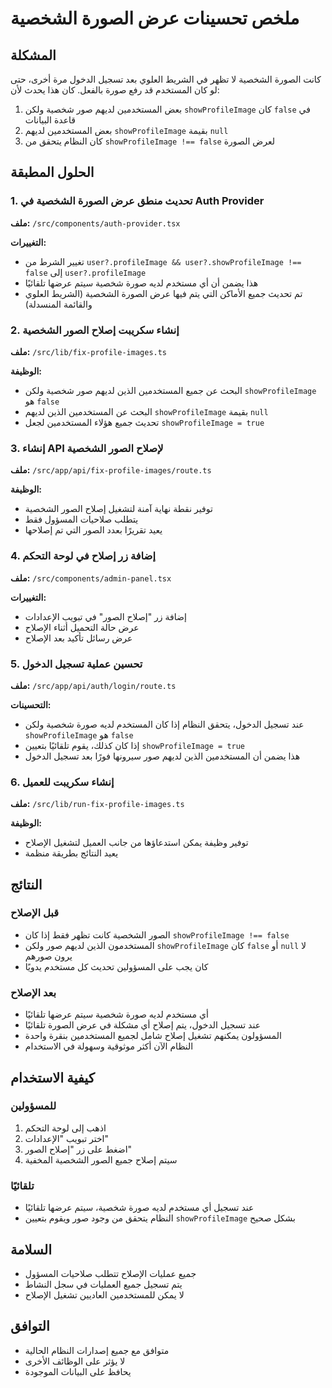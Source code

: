 # ملخص تحسينات عرض الصورة الشخصية

## المشكلة
كانت الصورة الشخصية لا تظهر في الشريط العلوي بعد تسجيل الدخول مرة أخرى، حتى لو كان المستخدم قد رفع صورة بالفعل. كان هذا يحدث لأن:

1. بعض المستخدمين لديهم صور شخصية ولكن `showProfileImage` كان `false` في قاعدة البيانات
2. بعض المستخدمين لديهم `showProfileImage` بقيمة `null`
3. كان النظام يتحقق من `showProfileImage !== false` لعرض الصورة

## الحلول المطبقة

### 1. تحديث منطق عرض الصورة الشخصية في Auth Provider
**ملف:** `/src/components/auth-provider.tsx`

**التغييرات:**
- تغيير الشرط من `user?.profileImage && user?.showProfileImage !== false` إلى `user?.profileImage`
- هذا يضمن أن أي مستخدم لديه صورة شخصية سيتم عرضها تلقائيًا
- تم تحديث جميع الأماكن التي يتم فيها عرض الصورة الشخصية (الشريط العلوي والقائمة المنسدلة)

### 2. إنشاء سكريبت إصلاح الصور الشخصية
**ملف:** `/src/lib/fix-profile-images.ts`

**الوظيفة:**
- البحث عن جميع المستخدمين الذين لديهم صور شخصية ولكن `showProfileImage` هو `false`
- البحث عن المستخدمين الذين لديهم `showProfileImage` بقيمة `null`
- تحديث جميع هؤلاء المستخدمين لجعل `showProfileImage = true`

### 3. إنشاء API لإصلاح الصور الشخصية
**ملف:** `/src/app/api/fix-profile-images/route.ts`

**الوظيفة:**
- توفير نقطة نهاية آمنة لتشغيل إصلاح الصور الشخصية
- يتطلب صلاحيات المسؤول فقط
- يعيد تقريرًا بعدد الصور التي تم إصلاحها

### 4. إضافة زر إصلاح في لوحة التحكم
**ملف:** `/src/components/admin-panel.tsx`

**التغييرات:**
- إضافة زر "إصلاح الصور" في تبويب الإعدادات
- عرض حالة التحميل أثناء الإصلاح
- عرض رسائل تأكيد بعد الإصلاح

### 5. تحسين عملية تسجيل الدخول
**ملف:** `/src/app/api/auth/login/route.ts`

**التحسينات:**
- عند تسجيل الدخول، يتحقق النظام إذا كان المستخدم لديه صورة شخصية ولكن `showProfileImage` هو `false`
- إذا كان كذلك، يقوم تلقائيًا بتعيين `showProfileImage = true`
- هذا يضمن أن المستخدمين الذين لديهم صور سيرونها فورًا بعد تسجيل الدخول

### 6. إنشاء سكريبت للعميل
**ملف:** `/src/lib/run-fix-profile-images.ts`

**الوظيفة:**
- توفير وظيفة يمكن استدعاؤها من جانب العميل لتشغيل الإصلاح
- يعيد النتائج بطريقة منظمة

## النتائج

### قبل الإصلاح
- الصور الشخصية كانت تظهر فقط إذا كان `showProfileImage !== false`
- المستخدمون الذين لديهم صور ولكن `showProfileImage` كان `false` أو `null` لا يرون صورهم
- كان يجب على المسؤولين تحديث كل مستخدم يدويًا

### بعد الإصلاح
- أي مستخدم لديه صورة شخصية سيتم عرضها تلقائيًا
- عند تسجيل الدخول، يتم إصلاح أي مشكلة في عرض الصورة تلقائيًا
- المسؤولون يمكنهم تشغيل إصلاح شامل لجميع المستخدمين بنقرة واحدة
- النظام الآن أكثر موثوقية وسهولة في الاستخدام

## كيفية الاستخدام

### للمسؤولين
1. اذهب إلى لوحة التحكم
2. اختر تبويب "الإعدادات"
3. اضغط على زر "إصلاح الصور"
4. سيتم إصلاح جميع الصور الشخصية المخفية

### تلقائيًا
- عند تسجيل أي مستخدم لديه صورة شخصية، سيتم عرضها تلقائيًا
- النظام يتحقق من وجود صور ويقوم بتعيين `showProfileImage` بشكل صحيح

## السلامة
- جميع عمليات الإصلاح تتطلب صلاحيات المسؤول
- يتم تسجيل جميع العمليات في سجل النشاط
- لا يمكن للمستخدمين العاديين تشغيل الإصلاح

## التوافق
- متوافق مع جميع إصدارات النظام الحالية
- لا يؤثر على الوظائف الأخرى
- يحافظ على البيانات الموجودة